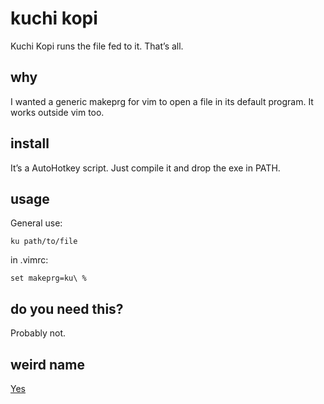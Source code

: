 # kuchi kopi

Kuchi Kopi runs the file fed to it. That’s all.

## why

I wanted a generic makeprg for vim to open a file in its default program. It works outside vim too.

## install

It’s a AutoHotkey script. Just compile it and drop the exe in PATH.

## usage

General use:

```
ku path/to/file
```

in .vimrc:

```vim
set makeprg=ku\ % 
```

## do you need this?

Probably not.

## weird name

[Yes](https://bobs-burgers.fandom.com/wiki/Kuchi_Kopi)
